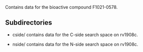 Contains data for the bioactive compound F1021-0578.

## Subdirectories

- cside/ contains data for the C-side search space on rv1908c.

- nside/ contains data for the N-side search space on rv1908c.

